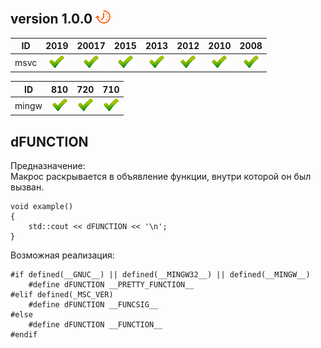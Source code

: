 ﻿
[P]: ../images/progress.png
[V]: ../images/success.png
[X]: ../images/failed.png
[D]: ../images/danger.png
[E]: ../images/empty.png
[N]: ../images/na.png

version 1.0.0  [![P]][0]
---

| **ID** | 2019      | 20017     | 2015      | 2013      | 2012      | 2010      | 2008      |  
|:------:|:---------:|:---------:|:---------:|:---------:|:---------:|:---------:|:---------:|  
| msvc   | [![V]][0] | [![V]][0] | [![V]][0] | [![V]][0] | [![V]][0] | [![V]][0] | [![V]][0] |  

| **ID**  | 810       | 720       | 710       |  
|:-------:|:---------:|:---------:|:---------:|  
| mingw   | [![V]][0] | [![V]][0] | [![V]][0] |  


[0]: #assert  "макрос dFUNCTION"  

dFUNCTION
------

Предназначение:  
Макрос раскрывается в объявление функции, внутри которой он был вызван.  

```
void example()
{
    std::cout << dFUNCTION << '\n';
}
```

Возможная реализация:  

```
#if defined(__GNUC__) || defined(__MINGW32__) || defined(__MINGW__)
    #define dFUNCTION __PRETTY_FUNCTION__
#elif defined(_MSC_VER)
    #define dFUNCTION __FUNCSIG__
#else
    #define dFUNCTION __FUNCTION__
#endif
```

